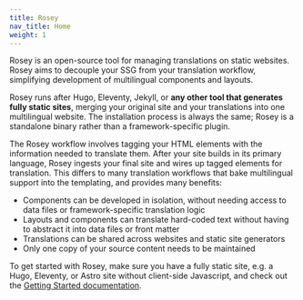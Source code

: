 ```yaml
---
title: Rosey
nav_title: Home
weight: 1
---
```


Rosey is an open-source tool for managing translations on static websites. Rosey aims to decouple your SSG from your translation workflow, simplifying development of multilingual components and layouts.

Rosey runs after Hugo, Eleventy, Jekyll, or **any other tool that generates fully static sites**, merging your original site and your translations into one multilingual website. The installation process is always the same; Rosey is a standalone binary rather than a framework-specific plugin.

The Rosey workflow involves tagging your HTML elements with the information needed to translate them. After your site builds in its primary language, Rosey ingests your final site and wires up tagged elements for translation. This differs to many translation workflows that bake multilingual support into the templating, and provides many benefits:
- Components can be developed in isolation, without needing access to data files or framework-specific translation logic
- Layouts and components can translate hard-coded text without having to abstract it into data files or front matter
- Translations can be shared across websites and static site generators
- Only one copy of your source content needs to be maintained

To get started with Rosey, make sure you have a fully static site, e.g. a Hugo, Eleventy, or Astro site without client-side Javascript, and check out the [Getting Started documentation](/docs/).